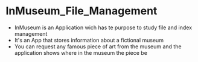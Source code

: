 # InMuseum_File_Management
- InMuseum is an Application wich has te purpose to study file and index management
- It's an App that stores information about a fictional museum
- You can request any famous piece of art from the museum and the application shows where in the museum the piece be
